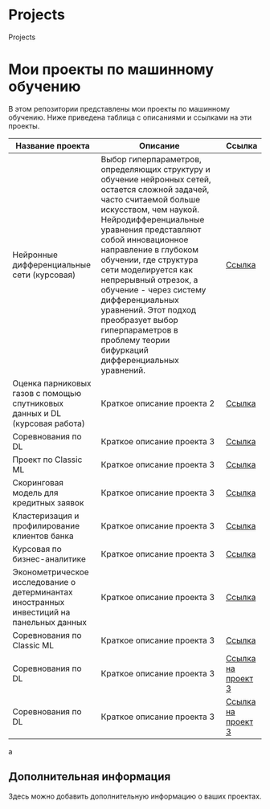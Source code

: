 # Projects
Projects
# Мои проекты по машинному обучению

В этом репозитории представлены мои проекты по машинному обучению. Ниже приведена таблица с описаниями и ссылками на эти проекты.

| Название проекта | Описание | Ссылка |
|------------------|----------|--------|
| Нейронные дифференциальные сети (курсовая)      | Выбор гиперпараметров, определяющих структуру и обучение нейронных сетей, остается сложной задачей, часто считаемой больше искусством, чем наукой. Нейродифференциальные уравнения представляют собой инновационное направление в глубоком обучении, где структура сети моделируется как непрерывный отрезок, а обучение - через систему дифференциальных уравнений. Этот подход преобразует выбор гиперпараметров в проблему теории бифуркаций дифференциальных уравнений.| [Ссылка](https://github.com/SaltyPoseidon/Projects/tree/main/%D0%9D%D0%B5%D0%B9%D1%80%D0%BE%D0%BD%D0%BD%D1%8B%D0%B5%20%D0%B4%D0%B8%D1%84%D1%84%D0%B5%D1%80%D0%B5%D0%BD%D1%86%D0%B8%D0%B0%D0%BB%D1%8C%D0%BD%D1%8B%D0%B5%20%D1%81%D0%B5%D1%82%D0%B8) |
| Оценка парниковых газов с помощью спутниковых данных и DL (курсовая работа)       | Краткое описание проекта 2 | [Ссылка](https://github.com/SaltyPoseidon/Projects/tree/main/%D0%A1%D0%BE%D1%80%D0%B5%D0%B2%D0%BD%D0%BE%D0%B2%D0%B0%D0%BD%D0%B8%D1%8F%20%D0%BF%D0%BE%20DL) |
| Соревнования по DL        | Краткое описание проекта 3 | [Ссылка](https://github.com/SaltyPoseidon/Projects/tree/main/%D0%A1%D0%BE%D1%80%D0%B5%D0%B2%D0%BD%D0%BE%D0%B2%D0%B0%D0%BD%D0%B8%D1%8F%20%D0%BF%D0%BE%20DL) |
| Проект по Classic ML        | Краткое описание проекта 3 | [Ссылка](https://github.com/SaltyPoseidon/Projects/tree/main/%D0%9F%D1%80%D0%BE%D0%B5%D0%BA%D1%82%20%D0%BF%D0%BE%20Classic%20ML%20) |
| Скоринговая модель для кредитных заявок        | Краткое описание проекта 3 | [Ссылка](https://github.com/SaltyPoseidon/Projects/tree/main/%D0%A1%D0%BA%D0%BE%D1%80%D0%B8%D0%BD%D0%B3%D0%BE%D0%B2%D0%B0%D1%8F%20%D0%BC%D0%BE%D0%B4%D0%B5%D0%BB%D1%8C%20%D0%B4%D0%BB%D1%8F%20%D0%BA%D1%80%D0%B5%D0%B4%D0%B8%D1%82%D0%BD%D1%8B%D1%85%20%D0%B7%D0%B0%D1%8F%D0%B2%D0%BE%D0%BA) |
| Кластеризация и профилирование клиентов банка        | Краткое описание проекта 3 | [Ссылка](https://github.com/SaltyPoseidon/Projects/tree/main/%D0%9A%D0%BB%D0%B0%D1%81%D1%82%D0%B5%D1%80%D0%B8%D0%B7%D0%B0%D1%86%D0%B8%D1%8F%20%D0%B8%20%D0%BF%D1%80%D0%BE%D1%84%D0%B8%D0%BB%D0%B8%D1%80%D0%BE%D0%B2%D0%B0%D0%BD%D0%B8%D0%B5%20%D0%BA%D0%BB%D0%B8%D0%B5%D0%BD%D1%82%D0%BE%D0%B2%20%D0%B1%D0%B0%D0%BD%D0%BA%D0%B0) |
| Курсовая по бизнес-аналитике        | Краткое описание проекта 3 | [Ссылка](https://github.com/SaltyPoseidon/Projects/tree/main/%D0%9A%D1%83%D1%80%D1%81%D0%BE%D0%B2%D0%B0%D1%8F%20%D0%BF%D0%BE%20%D0%B1%D0%B8%D0%B7%D0%BD%D0%B5%D1%81-%D0%B0%D0%BD%D0%B0%D0%BB%D0%B8%D1%82%D0%B8%D0%BA%D0%B5) |
| Эконометрическое исследование о детерминантах иностранных инвестиций на панельных данных        | Краткое описание проекта 3 | [Ссылка](https://github.com/SaltyPoseidon/Projects/tree/main/%D0%AD%D0%BA%D0%BE%D0%BD%D0%BE%D0%BC%D0%B5%D1%82%D1%80%D0%B8%D1%87%D0%B5%D1%81%D0%BA%D0%BE%D0%B5%20%D0%B8%D1%81%D1%81%D0%BB%D0%B5%D0%B4%D0%BE%D0%B2%D0%B0%D0%BD%D0%B8%D0%B5%20%D0%BE%20%D0%B4%D0%B5%D1%82%D0%B5%D1%80%D0%BC%D0%B8%D0%BD%D0%B0%D0%BD%D1%82%D0%B0%D1%85%20%D0%B8%D0%BD%D0%BE%D1%81%D1%82%D1%80%D0%B0%D0%BD%D0%BD%D1%8B%D1%85%20%D0%B8%D0%BD%D0%B2%D0%B5%D1%81%D1%82%D0%B8%D1%86%D0%B8%D0%B9%20%D0%BD%D0%B0%20%D0%BF%D0%B0%D0%BD%D0%B5%D0%BB%D1%8C%D0%BD%D1%8B%D1%85%20%D0%B4%D0%B0%D0%BD%D0%BD%D1%8B%D1%85) |
| Соревнования по Classic ML        | Краткое описание проекта 3 | [Ссылка](https://github.com/SaltyPoseidon/Projects/tree/main/%D0%A1%D0%BE%D1%80%D0%B5%D0%B2%D0%BD%D0%BE%D0%B2%D0%B0%D0%BD%D0%B8%D1%8F%20%D0%BF%D0%BE%20Classic%20ML) |
| Соревнования по DL        | Краткое описание проекта 3 | [Ссылка на проект 3](https://github.com/yourusername/project3) |
| Соревнования по DL        | Краткое описание проекта 3 | [Ссылка на проект 3](https://github.com/yourusername/project3) |
a
## Дополнительная информация
Здесь можно добавить дополнительную информацию о ваших проектах.
